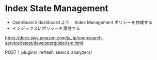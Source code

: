 # Index State Management

- OpenSearch dashboard より　 Index Management ポリシーを作成する
- インデックスにポリシーを添付する

https://docs.aws.amazon.com/ja_jp/opensearch-service/latest/developerguide/ism.html

POST /\_plugins/\_refresh_search_analyzers/<index or alias or wildcard>
